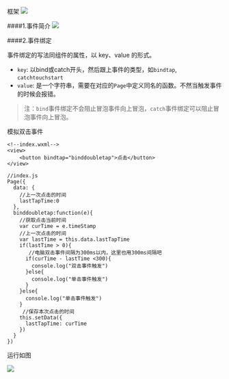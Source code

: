 框架
![](https://ws2.sinaimg.cn/large/006tKfTcly1fpzgdj0d9zj312x2egqep.jpg)

####1.事件简介
![](https://ws3.sinaimg.cn/large/006tKfTcgy1fpz9750c8sj30s60cljt3.jpg)

####2.事件绑定

事件绑定的写法同组件的属性，以 key、value 的形式。

* `key`: 以bind或catch开头，然后跟上事件的类型，如`bindtap`, `catchtouchstart`
* `value`: 是一个字符串，需要在对应的`Page`中定义同名的函数。不然当触发事件的时候会报错。

>注：`bind`事件绑定不会阻止冒泡事件向上冒泡，`catch`事件绑定可以阻止冒泡事件向上冒泡。

模拟双击事件

```
<!--index.wxml-->
<view>
    <button bindtap="binddoubletap">点击</button>
</view>
```

```
//index.js
Page({
  data: {
    //上一次点击的时间
    lastTapTime:0
  },
  binddoubletap:function(e){
    //获取点击当前时间
    var curTime = e.timeStamp
    //上一次点击的时间
    var lastTime = this.data.lastTapTime
    if(lastTime > 0){
       //电脑双击事件间隔为300ms以内，这里也用300ms间隔吧
      if(curTime - lastTime <300){
        console.log("双击事件触发")
      }else{
        console.log("单击事件触发")
      }
    }else{
      console.log("单击事件触发")
    }
     //保存本次点击的时间
    this.setData({
      lastTapTime: curTime
    })
  }
})
```
运行如图

![](https://ws4.sinaimg.cn/large/006tKfTcgy1fpz9gmo92yj30z20h5dj8.jpg)

